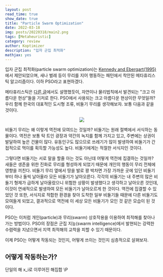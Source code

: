 ```yaml
---
layout: post
read_time: true
show_date: true
title: "Particle Swarm Optimization"
date: 2022-03-18
img: posts/20220318/main2.png
tags: [Metaheuristic]
category: review
author: Koptimizer
description: "입자 군집 최적화"
mathjax: yes
---
```


입자 군집 최적화(particle swarm optimization)는 [Kennedy and Ebergart(1995)](https://ieeexplore.ieee.org/stamp/stamp.jsp?arnumber=488968&casa_token=sAtJffqCtHcAAAAA:Zrxnhv4yrmgdc0P6R61_ebomVMzFXcR0pYounK8SqDT2lvat2OYq8KGuaANbDhCobhdaH2b8LQ&tag=1)에서 제안되었으며, 새나 벌레 등이 무리를 지어 행동하는 패턴에서 착안된 메타휴리스틱 알고리즘이다. 이하 PSO라고 표현하겠다.

메타휴리스틱은 [다른 글]()에서도 설명했듯이, 자연이나 물리법칙에서 발견되는 "크고 아름다운 현상"들을 기저로 한다. PSO에서 사용되는 크고 아름다운 현상이란 무엇일까? 우리 함께 한국의 대표적인 도시형 조류, 비둘기 무리를 생각해보자. 보통 다음과 같을 것이다.
<center><img src = ".assets/img/posts/20220318/pig.jpg"></center>

비둘기 무리는 왜 이렇게 역전에 모여드는 것일까? 비둘기는 원래 절벽에서 서식하는 동물이다. 역전은 보통 탁 트인 광장과 약간의 녹지를 함께 가지고 있고, 주변에는 상권이 발달하여 높은 건물이 많다. 유동인구도 많으므로 쓰레기가 많이 발생하여 비둘기가 간접적으로 먹이를 획득할 가능성도 높다. 비둘기에게는 적절한 서식지인 것이다.

그렇다면 비둘기는 서로 말을 할줄 아는 것도 아닌데 어떻게 역전에 집결하는 것일까? 새들은 생존을 위한 진화로 무리를 형성하게 되었기 때문에 개인의 행동이 무리 전체에 영향을 끼친다. 비둘기 무리 옆에서 땅을 발로 꽝 박차면 가장 가까운 곳에 있던 비둘기부터 하나 둘씩 날아올라 모든 비둘기가 날아오른다. 각각의 비둘기는 내 주변의 많은 비둘기 형제가 급하게 날아올랐으니 위험한 상황이 발생했다고 생각하고 날아오른 것인데, 이것이 연쇄적으로 발생하여 모든 비둘기가 날아오르게 한 것이다. 역전에 집결할 수 있었던 것 또한, 서식지로 적합한 환경을 찾아 도착한 일부 비둘기들 때문에 다른 비둘기도 모여들게 되었고, 결과적으로 역전에 이 세상 모든 비둘기가 모인 것 같은 모습이 된 것이다. 

PSO는 이처럼 개인(particle)과 무리(swarm) 상호작용을 이용하여 최적해를 찾아나가는 방법이다. PSO의 장점은 군집 지능(swarm intelligence)에서 발현되는 강력한 수렴력을 지녔으면서 지역 최적해의 교착을 피할 수 있기 때문이다. 

이제 PSO는 어떻게 작동되는 것인지, 어떻게 쓰이는 것인지 심층적으로 살펴보자.

## 어떻게 작동하는가?

단일의 해 x_i로 이루어진 해집합 \P


